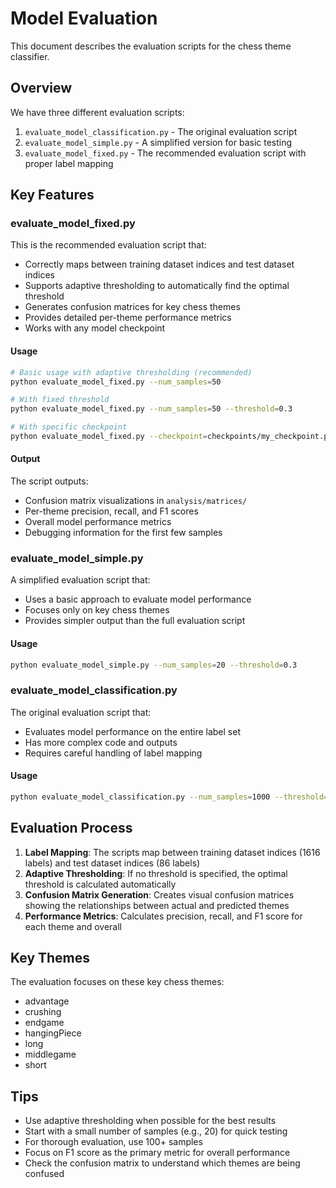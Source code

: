 # Model Evaluation

This document describes the evaluation scripts for the chess theme classifier.

## Overview

We have three different evaluation scripts:

1. `evaluate_model_classification.py` - The original evaluation script
2. `evaluate_model_simple.py` - A simplified version for basic testing
3. `evaluate_model_fixed.py` - The recommended evaluation script with proper label mapping

## Key Features

### evaluate_model_fixed.py

This is the recommended evaluation script that:

- Correctly maps between training dataset indices and test dataset indices
- Supports adaptive thresholding to automatically find the optimal threshold
- Generates confusion matrices for key chess themes
- Provides detailed per-theme performance metrics
- Works with any model checkpoint

#### Usage

```bash
# Basic usage with adaptive thresholding (recommended)
python evaluate_model_fixed.py --num_samples=50

# With fixed threshold
python evaluate_model_fixed.py --num_samples=50 --threshold=0.3

# With specific checkpoint
python evaluate_model_fixed.py --checkpoint=checkpoints/my_checkpoint.pth
```

#### Output

The script outputs:
- Confusion matrix visualizations in `analysis/matrices/`
- Per-theme precision, recall, and F1 scores
- Overall model performance metrics
- Debugging information for the first few samples

### evaluate_model_simple.py

A simplified evaluation script that:
- Uses a basic approach to evaluate model performance
- Focuses only on key chess themes
- Provides simpler output than the full evaluation script

#### Usage

```bash
python evaluate_model_simple.py --num_samples=20 --threshold=0.3
```

### evaluate_model_classification.py

The original evaluation script that:
- Evaluates model performance on the entire label set
- Has more complex code and outputs
- Requires careful handling of label mapping

#### Usage

```bash
python evaluate_model_classification.py --num_samples=1000 --threshold=0.3
```

## Evaluation Process

1. **Label Mapping**: The scripts map between training dataset indices (1616 labels) and test dataset indices (86 labels)
2. **Adaptive Thresholding**: If no threshold is specified, the optimal threshold is calculated automatically
3. **Confusion Matrix Generation**: Creates visual confusion matrices showing the relationships between actual and predicted themes
4. **Performance Metrics**: Calculates precision, recall, and F1 score for each theme and overall

## Key Themes

The evaluation focuses on these key chess themes:
- advantage
- crushing
- endgame
- hangingPiece
- long
- middlegame
- short

## Tips

- Use adaptive thresholding when possible for the best results
- Start with a small number of samples (e.g., 20) for quick testing
- For thorough evaluation, use 100+ samples
- Focus on F1 score as the primary metric for overall performance
- Check the confusion matrix to understand which themes are being confused